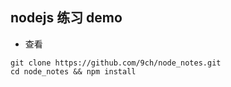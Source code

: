 ## nodejs 练习 demo
* 查看
```
git clone https://github.com/9ch/node_notes.git
cd node_notes && npm install
```
	
